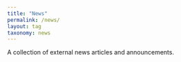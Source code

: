 ```yaml
---
title: "News"
permalink: /news/
layout: tag
taxonomy: news
---
```


A collection of external news articles and announcements.